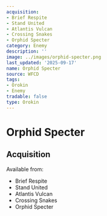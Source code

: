 ```yaml
---
acquisition:
- Brief Respite
- Stand United
- Atlantis Vulcan
- Crossing Snakes
- Orphid Specter
category: Enemy
description: ''
image: ../images/orphid-specter.png
last_updated: '2025-09-17'
name: Orphid Specter
source: WFCD
tags:
- Orokin
- Enemy
tradable: false
type: Orokin
---
```


# Orphid Specter

## Acquisition

Available from:
- Brief Respite
- Stand United
- Atlantis Vulcan
- Crossing Snakes
- Orphid Specter

